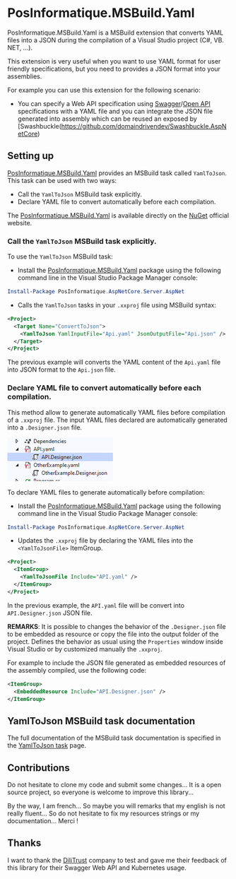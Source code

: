 # PosInformatique.MSBuild.Yaml
PosInformatique.MSBuild.Yaml is a MSBuild extension that converts YAML files into a JSON during the compilation of a Visual Studio project (C#, VB. NET, ...).

This extension is very useful when you want to use YAML format for user friendly
specifications, but you need to provides a JSON format into your assemblies.

For example you can use this extension for the following scenario:
- You can specify a Web API specification using
[Swagger](https://swagger.io/)/[Open API](https://www.openapis.org/) specifications
with a YAML file and you can integrate the JSON file generated into assembly
which can be reused an exposed by [Swashbuckle(https://github.com/domaindrivendev/Swashbuckle.AspNetCore)

## Setting up

[PosInformatique.MSBuild.Yaml](https://github.com/PosInformatique/PosInformatique.MSBuild.Yaml)
provides an MSBuild task called `YamlToJson`. This task can be used with two ways:
- Call the `YamlToJson` MSBuild task explicitly.
- Declare YAML file to convert automatically before each compilation.

The [PosInformatique.MSBuild.Yaml](https://www.nuget.org/packages/PosInformatique.MSBuild.Yaml/)
is available directly on the [NuGet](https://www.nuget.org/) official website.

### Call the `YamlToJson` MSBuild task explicitly.

To use the `YamlToJson` MSBuild task:

- Install the [PosInformatique.MSBuild.Yaml](https://www.nuget.org/packages/PosInformatique.MSBuild.Yaml/)
package using the following command line in the Visual Studio Package Manager console:
```powershell
Install-Package PosInformatique.AspNetCore.Server.AspNet
```

- Calls the `YamlToJson` tasks in your `.xxproj` file using MSBuild syntax:
````xml 
<Project>
  <Target Name="ConvertToJson">
    <YamlToJson YamlInputFile="Api.yaml" JsonOutputFile="Api.json" />
  </Target>
</Project>
````
The previous example will converts the YAML content of the `Api.yaml` file into
JSON format to the `Api.json` file.

### Declare YAML file to convert automatically before each compilation.

This method allow to generate automatically YAML files before compilation
of a `.xxproj` file. The input YAML files declared are automatically generated
into a `.Designer.json` file.

![Designer Files Example](Documentation/designer-files-example.png)

To declare YAML files to generate automatically before compilation:

- Install the [PosInformatique.MSBuild.Yaml](https://www.nuget.org/packages/PosInformatique.MSBuild.Yaml/)
package using the following command line in the Visual Studio Package Manager console:
```powershell
Install-Package PosInformatique.AspNetCore.Server.AspNet
```

- Updates the `.xxproj` file by declaring the YAML files into the `<YamlToJsonFile>`
ItemGroup.

```xml
<Project>
  <ItemGroup>
    <YamlToJsonFile Include="API.yaml" />
  </ItemGroup>
</Project>
```

In the previous example, the `API.yaml` file will be convert into
`API.Designer.json` JSON file.

**REMARKS**: It is possible to changes the behavior of the `.Designer.json` file
to be embedded as resource or copy the file into the output folder of the project.
Defines the behavior as usual using the `Properties` window inside Visual Studio
or by customized manually the `.xxproj`.

For example to include the JSON file generated as embedded resources of the assembly
compiled, use the following code:
```xml 
<ItemGroup>
  <EmbeddedResource Include="API.Designer.json" />
</ItemGroup>
```

## YamlToJson MSBuild task documentation

The full documentation of the MSBuild task documentation is specified
in the [YamlToJson task](./Documentation/YamlToJsonTaskDocumentation.md) page.

## Contributions
Do not hesitate to clone my code and submit some changes...
It is a open source project, so everyone is welcome to improve this library...

By the way, I am french...
So maybe you will remarks that my english is not really fluent...
So do not hesitate to fix my resources strings or my documentation... Merci !

## Thanks
I want to thank the [DiliTrust](https://www.dilitrust.com/) company to test
and gave me their feedback of this library for their
Swagger Web API and Kubernetes usage.
